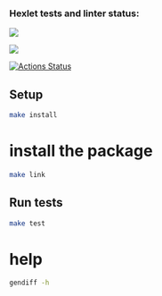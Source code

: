 ### Hexlet tests and linter status:
<a href="https://codeclimate.com/github/DMotorina/frontend-project-46/maintainability"><img src="https://api.codeclimate.com/v1/badges/2dbcd531d977d807f12b/maintainability" /></a>

<a href="https://codeclimate.com/github/DMotorina/frontend-project-46/test_coverage"><img src="https://api.codeclimate.com/v1/badges/2dbcd531d977d807f12b/test_coverage" /></a>

[![Actions Status](https://github.com/DMotorina/frontend-project-46/actions/workflows/hexlet-check.yml/badge.svg)](https://github.com/DMotorina/frontend-project-46/actions)

## Setup

```bash
make install
```

# install the package
```bash
make link
```

## Run tests

```bash
make test
```

# help
```bash
gendiff -h
```